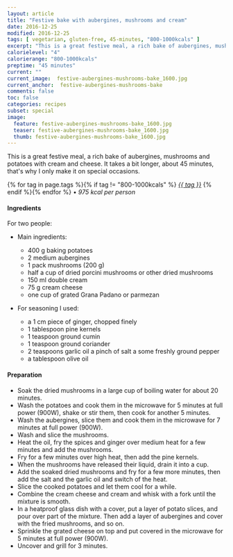 ```yaml
---
layout: article
title: "Festive bake with aubergines, mushrooms and cream"
date: 2016-12-25
modified: 2016-12-25
tags: [ vegetarian, gluten-free, 45-minutes, "800-1000kcals" ]
excerpt: "This is a great festive meal, a rich bake of aubergines, mushrooms and potatoes with cream and cheese."
calorielevel: "4"
calorierange: "800-1000kcals"
preptime: "45 minutes"
current: ""
current_image:  festive-aubergines-mushrooms-bake_1600.jpg
current_anchor:  festive-aubergines-mushrooms-bake
comments: false
toc: false
categories: recipes
subset: special
image:
  feature: festive-aubergines-mushrooms-bake_1600.jpg
  teaser: festive-aubergines-mushrooms-bake_1600.jpg
  thumb: festive-aubergines-mushrooms-bake_1600.jpg
---
```


This is a great festive meal, a rich bake of aubergines, mushrooms and potatoes with cream and cheese. It takes a bit longer, about 45 minutes, that's why I only make it on special occasions.

{% for tag in page.tags %}{% if tag != "800-1000kcals" %}&nbsp;<a class="post-tag" href="{{ site.url}}/tags/#{{ tag }}">_{{ tag }}_</a>&nbsp;{% endif %}{% endfor %} &bull;&nbsp;<em>975&nbsp;kcal&nbsp;per&nbsp;person</em>&nbsp;&nbsp;<a href="{{ site.url}}/tags/#800-1000kcals"><img src="{{ site.url }}/images/battery_lvl_4.png" style="height:1.0em;"></a>

#### Ingredients

For two people:

* Main ingredients:

  - 400 g baking potatoes
  - 2 medium aubergines
  - 1 pack mushrooms (200 g)
  - half a cup of dried porcini mushrooms or other dried mushrooms
  - 150 ml double cream
  - 75 g cream cheese
  - one cup of grated Grana Padano or parmezan

* For seasoning I used:

  - a 1 cm piece of ginger, chopped finely
  - 1 tablespoon pine kernels
  - 1 teaspoon ground cumin
  - 1 teaspoon ground coriander     
  - 2 teaspoons garlic oil
    a pinch of salt
    a some freshly ground pepper
  - a tablespoon olive oil

#### Preparation

* Soak the dried mushrooms in a large cup of boiling water for about 20 minutes.
* Wash the potatoes and cook them in the microwave for 5 minutes at full power (900W), shake or stir them, then cook for another 5 minutes.
* Wash the aubergines, slice them and cook them in the microwave for 7 minutes at full power (900W).
* Wash and slice the mushrooms.
* Heat the oil, fry the spices and ginger over medium heat for a few minutes and add the mushrooms.
* Fry for a few minutes over high heat, then add the pine kernels.
* When the mushrooms have released their liquid, drain it into a cup.
* Add the soaked dried mushrooms and fry for a few more minutes, then add the salt and the garlic oil and switch of the heat.
* Slice the cooked potatoes and let them cool for a while.
* Combine the cream cheese and cream and whisk with a fork until the mixture is smooth.
* In a heatproof glass dish with a cover, put a layer of potato slices, and pour over part of the mixture. Then add a layer of aubergines and cover with the fried mushrooms, and so on.
* Sprinkle the grated cheese on top and put covered in the microwave for 5 minutes at full power (900W).
* Uncover and grill for 3 minutes.
